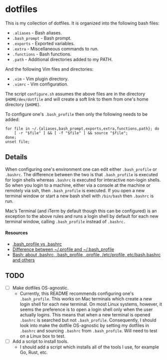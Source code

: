 # dotfiles

This is my collection of dotfiles. It is organized into the following bash files:
* `.aliases` - Bash aliases.
* `.bash_prompt` - Bash prompt.
* `.exports` - Exported variables.
* `.extra` - Miscellaneous commands to run.
* `.functions` - Bash functions.
* `.path` - Additional directories added to my PATH.

And the following Vim files and directories:

* `.vim` - Vim plugin directory.
* `.vimrc` - Vim configuration.

The script `configure.sh` assumes the above files are in the directory `$HOME/dev/dotfile`
and will create a soft link to them from one's home directory (`$HOME`).

To configure one's `.bash_profile` then only the following needs to be added:

```
for file in ~/.{aliases,bash_prompt,exports,extra,functions,path}; do
    [ -r "$file" ] && [ -f "$file" ] && source "$file";
done;
unset file;
```

## Details

When configuring one's environment one can edit either `.bash_profile` or `.bashrc`.
The difference between the two is that `.bash_profile` is executed for login shells
whereas `.bashrc` is executed for interactive non-login shells. So when you login
to a machine, either via a console at the machine or remotely via ssh, then
`.bash_profile` is executed. If you open a new terminal window or start a new bash
shell with `/bin/bash` then `.bashrc` is run.

Mac’s Terminal (and iTerm by default though this can be configured) is an exception
to the above rules and runs a login shell by default for each new terminal window,
calling `.bash_profile` instead of `.bashrc.`

#### Resources
* [.bash_profile vs .bashrc](http://www.joshstaiger.org/archives/2005/07/bash_profile_vs.html)
* [Difference between ~/.profile and ~/.bash_profile](https://unix.stackexchange.com/questions/45684/difference-between-profile-and-bash-profile)
* [Bash: about .bashrc, .bash_profile, .profile, /etc/profile, etc/bash.bashrc and others](http://stefaanlippens.net/bashrc_and_others/)

## TODO

- [ ] Make dotfiles OS-agnostic.
    - Currently, this README recommends configuring one's `.bash_profile`. This works on Mac
    terminals which create a new login shell for each new terminal. On most Linux systems,
    however, it seems the preference is to open a login shell only when the user actually
    logins. This means that when a new terminal is opened `.bashrc` is searched but not
    `.bash_profile`. Consequently, I should look into make the dotfile OS-agnostic by setting
    my dotfiles in `.bashrc` and sourcing `.bashrc` from `.bash_profile`. Will need to test
    on a Linux box to test.
- [ ] Add a script to install tools.
    - I should add a script which installs all of the tools I use, for example Go, Rust, etc.
